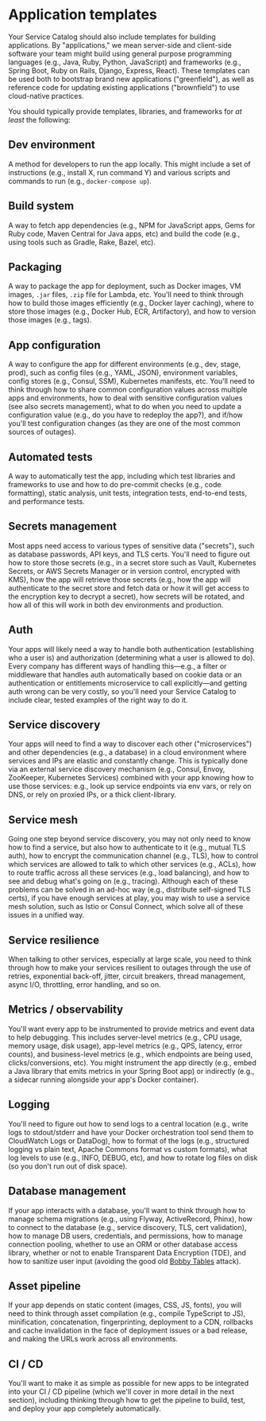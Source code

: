 # Application templates

Your Service Catalog should also include templates for building applications. By "applications," we mean server-side
and client-side software your team might build using general purpose programming languages (e.g., Java, Ruby, Python,
JavaScript) and frameworks (e.g., Spring Boot, Ruby on Rails, Django, Express, React). These templates can be used both
to bootstrap brand new applications ("greenfield"), as well as reference code for updating existing applications
("brownfield") to use cloud-native practices.

You should typically provide templates, libraries, and frameworks for *at least* the following:

## Dev environment

A method for developers to run the app locally. This might include a set of instructions (e.g., install X, run command Y) and various scripts and commands to run (e.g., `docker-compose up`).

## Build system

A way to fetch app dependencies (e.g., NPM for JavaScript apps, Gems for Ruby code, Maven Central for Java apps, etc) and build the code (e.g., using tools such as Gradle, Rake, Bazel, etc).

## Packaging

A way to package the app for deployment, such as Docker images, VM images, `.jar` files, `.zip` file for Lambda, etc. You'll need to think through how to build those images efficiently (e.g., Docker layer caching), where to store those images (e.g., Docker Hub, ECR, Artifactory), and how to version those images (e.g., tags).

## App configuration

A way to configure the app for different environments (e.g., dev, stage, prod), such as config files (e.g., YAML, JSON), environment variables, config stores (e.g., Consul, SSM), Kubernetes manifests, etc. You'll need to think through how to share common configuration values across multiple apps and environments, how to deal with sensitive configuration values (see also secrets management), what to do when you need to update a configuration value (e.g., do you have to redeploy the app?), and if/how you'll test configuration changes (as they are one of the most common sources of outages).

## Automated tests

A way to automatically test the app, including which test libraries and frameworks to use and how to do pre-commit checks (e.g., code formatting), static analysis, unit tests, integration tests, end-to-end tests, and performance tests.

## Secrets management

Most apps need access to various types of sensitive data ("secrets"), such as database passwords, API keys, and TLS certs. You'll need to figure out how to store those secrets (e.g., in a secret store such as Vault, Kubernetes Secrets, or AWS Secrets Manager or in version control, encrypted with KMS), how the app will retrieve those secrets (e.g., how the app will authenticate to the secret store and fetch data or how it will get access to the encryption key to decrypt a secret), how secrets will be rotated, and how all of this will work in both dev environments and production.

## Auth

Your apps will likely need a way to handle both authentication (establishing who a user is) and authorization (determining what a user is allowed to do). Every company has different ways of handling this—e.g., a filter or middleware that handles auth automatically based on cookie data or an authentication or entitlements microservice to call explicitly—and getting auth wrong can be very costly, so you'll need your Service Catalog to include clear, tested examples of the right way to do it.

## Service discovery

Your apps will need to find a way to discover each other ("microservices") and other dependencies (e.g., a database) in a cloud environment where services and IPs are elastic and constantly change. This is typically done via an external service discovery mechanism (e.g., Consul, Envoy, ZooKeeper, Kubernetes Services) combined with your app knowing how to use those services: e.g., look up service endpoints via env vars, or rely on DNS, or rely on proxied IPs, or a thick client-library.

## Service mesh

Going one step beyond service discovery, you may not only need to know how to find a service, but also how to authenticate to it (e.g., mutual TLS auth), how to encrypt the communication channel (e.g., TLS), how to control which services are allowed to talk to which other services (e.g., ACLs), how to route traffic across all these services (e.g., load balancing), and how to see and debug what's going on (e.g., tracing). Although each of these problems can be solved in an ad-hoc way (e.g., distribute self-signed TLS certs), if you have enough services at play, you may wish to use a service mesh solution, such as Istio or Consul Connect, which solve all of these issues in a unified way.

## Service resilience

When talking to other services, especially at large scale, you need to think through how to make your services resilient to outages through the use of retries, exponential back-off, jitter, circuit breakers, thread management, async I/O, throttling, error handling, and so on.

## Metrics / observability

You'll want every app to be instrumented to provide metrics and event data to help debugging. This includes server-level metrics (e.g., CPU usage, memory usage, disk usage), app-level metrics (e.g., QPS, latency, error counts), and business-level metrics (e.g., which endpoints are being used, clicks/conversions, etc). You might instrument the app directly (e.g., embed a Java library that emits metrics in your Spring Boot app) or indirectly (e.g., a sidecar running alongside your app's Docker container).

## Logging

You'll need to figure out how to send logs to a central location (e.g., write logs to stdout/stderr and have your Docker orchestration tool send them to CloudWatch Logs or DataDog), how to format of the logs (e.g., structured logging vs plain text, Apache Commons format vs custom formats), what log levels to use (e.g., INFO, DEBUG, etc), and how to rotate log files on disk (so you don't run out of disk space).

## Database management

If your app interacts with a database, you'll want to think through how to manage schema migrations (e.g., using Flyway, ActiveRecord, Phinx), how to connect to the database (e.g., service discovery, TLS, cert validation), how to manage DB users, credentials, and permissions, how to manage connection pooling, whether to use an ORM or other database access library, whether or not to enable Transparent Data Encryption (TDE), and how to sanitize user input (avoiding the good old [Bobby Tables](https://xkcd.com/327/) attack).

## Asset pipeline

If your app depends on static content (images, CSS, JS, fonts), you will need to think through asset compilation (e.g., compile TypeScript to JS), minification, concatenation, fingerprinting, deployment to a CDN, rollbacks and cache invalidation in the face of deployment issues or a bad release, and making the URLs work across all environments.

## CI / CD

You'll want to make it as simple as possible for new apps to be integrated into your CI / CD pipeline (which we'll cover in more detail in the next section), including thinking through how to get the pipeline to build, test, and deploy your app completely automatically.


